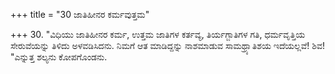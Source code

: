 +++
title = "30 ಜಾತಿಹೀನರ ಕರ್ಮವುತ್ತಮ"

+++
30. "ವಿಧಿಯು ಜಾತಿಹೀನರ ಕರ್ಮ, ಉತ್ತಮ ಜಾತಿಗಳ ಕರ್ತವ್ಯ, ತಿರ್ಯಗ್ಜಾತಿಗಳ ಗತಿ, ಧರ್ಮವೃತ್ತಿಯ ಸೇರುವೆಯನ್ನು ತಿಳಿದು ಅಳವಡಿಸಿದನು. ನಿಮಗೆ ಆತ ಮಾಡಿದ್ದನ್ನು ನಾಶಮಾಡುವ ಸಾಮಥ್ರ್ಯಾತಿಶಯ ಇದೆಯಲ್ಲವೆ! ಶಿವ! "ಎನ್ನುತ್ತ ಶಲ್ಯನು ಕೋಪಗೊಂಡನು.